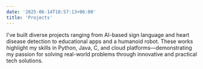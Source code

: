 ```yaml
---
date: '2025-06-14T18:57:13+06:00'
title: 'Projects'
---
```



I've built diverse projects ranging from AI-based sign language and heart disease detection to educational apps and a humanoid robot. These works highlight my skills in Python, Java, C, and cloud platforms—demonstrating my passion for solving real-world problems through innovative and practical tech solutions.


